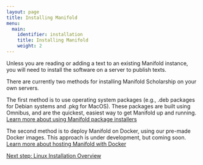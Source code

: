 ```yaml
---
layout: page
title: Installing Manifold
menu:
  main:
    identifier: installation
    title: Installing Manifold
    weight: 2
---
```


Unless you are reading or adding a text to an existing Manifold instance, you will need to install the software on a server to publish texts.

There are currently two methods for installing Manifold Scholarship on your own servers.

The first method is to use operating system packages (e.g., .deb packages for Debian systems and .pkg for MacOS). These packages are built using Omnibus, and are the quickest, easiest way to get Manifold up and running. [Learn more about using Manifold package installers](linux/index.html)

The second method is to deploy Manifold on Docker, using our pre-made Docker images. This approach is under development, but coming soon. [Learn more about hosting Manifold with Docker](docker/index.html)

<div class="documentation-pagination" data-documentation-pagination="documentation">
<a href="linux" class="pager page-right ">
<span>Next step: Linux Installation Overview </span>
<span class="icon"></span>
</a>
</div>
